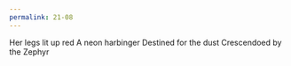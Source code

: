```yaml
---
permalink: 21-08
---
```

Her legs lit up red
A neon harbinger 
Destined for the dust 
Crescendoed by the Zephyr